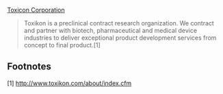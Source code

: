 [Toxicon Corporation](http://www.toxikon.com/)

> Toxikon is a preclinical contract research organization. We contract and partner with biotech, pharmaceutical and medical device industries to deliver exceptional product development services from concept to final product.[1]

## Footnotes
[1] http://www.toxikon.com/about/index.cfm